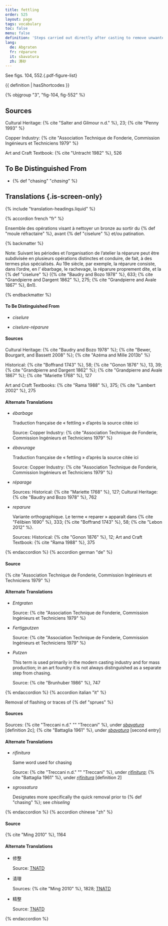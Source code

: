 ```yaml
---
title: fettling
order: 525
layout: page
tags: vocabulary
toc: false
menu: false
definition: 'Steps carried out directly after casting to remove unwanted features, including oxidized metal, {% def "sprues" %}, {% def "core pins" %}, {% def "flashing" %}, etc. Fettling may entail the use of power tools and/or hand tools such as saws, chisels, hammers, coarse files, and abrasives.'
lang:
  de: Abgraten
  fr: réparure
  it: sbavatura
  zh: 清砂
---
```


See figs. 104, 552.{.pdf-figure-list}

{{ definition | hasShortcodes }}

{% objgroup "3", "fig-104, fig-552" %}

## Sources

Cultural Heritage: {% cite "Salter and Gilmour n.d." %}, 23; {% cite "Penny 1993" %}

Copper Industry: {% cite "Association Technique de Fonderie, Commission Ingénieurs et Techniciens 1979" %}

Art and Craft Textbook: {% cite "Untracht 1982" %}, 526

## To Be Distinguished From

- {% def "chasing" "*chasing*" %}

## Translations {.is-screen-only}

<div class="accordion">
{% include "translation-headings.liquid" %}

{% accordion french "fr" %}

Ensemble des opérations visant à nettoyer un bronze au sortir du {% def "moule réfractaire" %}, avant {% def "ciselure" %} et/ou patination.

{% backmatter %}

Note: Suivant les périodes et l’organisation de l’atelier la réparure peut être subdivisée en plusieurs opérations distinctes et conduire, de fait, à des termes plus spécialisés. Au 19e siècle, par exemple, la réparure consiste, dans l’ordre, en l’ ébarbage, le rachevage, la réparure proprement dite, et la {% def "ciselure" %} ({% cite "Baudry and Bozo 1978" %}, 633; {% cite "Grandpierre and Dargent 1862" %}, 275; {% cite "Grandpierre and Avale 1867" %}, 8n1).

{% endbackmatter %}

#### To Be Distinguished From

- *ciselure*

- *ciselure-réparure*

#### Sources

Cultural Heritage: {% cite "Baudry and Bozo 1978" %}; {% cite "Bewer, Bourgarit, and Bassett 2008" %}; {% cite "Azéma and Mille 2013b" %}

Historical: {% cite "Boffrand 1743" %}, 58; {% cite "Gonon 1876" %}, 13, 39; {% cite "Grandpierre and Dargent 1862" %}; {% cite "Grandpierre and Avale 1867" %}; {% cite "Mariette 1768" %}, 127

Art and Craft Textbooks: {% cite "Rama 1988" %}, 375; {% cite "Lambert 2002" %}, 275

#### Alternate Translations

- *ébarbage*

    Traduction française de « fettling » d’après la source citée ici

    Source: Copper Industry: {% cite "Association Technique de Fonderie, Commission Ingénieurs et Techniciens 1979" %}

- *ébavurage*

    Traduction française de « fettling » d’après la source citée ici

    Source: Copper Industry: {% cite "Association Technique de Fonderie, Commission Ingénieurs et Techniciens 1979" %}

- *réparage*

    Sources: Historical: {% cite "Mariette 1768" %}, 127; Cultural Heritage: {% cite "Baudry and Bozo 1978" %}, 762

- *reparure*

    Variante orthographique. Le terme « reparer » apparaît dans {% cite "Félibien 1690" %}, 333; {% cite "Boffrand 1743" %}, 58; {% cite "Lebon 2012" %}.

    Sources: Historical: {% cite "Gonon 1876" %}, 12; Art and Craft Textbook: {% cite "Rama 1988" %}, 375

{% endaccordion %}
{% accordion german "de" %}

#### Source

{% cite "Association Technique de Fonderie, Commission Ingénieurs et Techniciens 1979" %}

#### Alternate Translations

- *Entgraten*

    Source: {% cite "Association Technique de Fonderie, Commission Ingénieurs et Techniciens 1979" %}

- *Fertigputzen*

    Source: {% cite "Association Technique de Fonderie, Commission Ingénieurs et Techniciens 1979" %}

- *Putzen*

    This term is used primarily in the modern casting industry and for mass production; in an art foundry it is not always distinguished as a separate step from chasing.

    Source: {% cite "Brunhuber 1986" %}, 747

{% endaccordion %}
{% accordion italian "it" %}

Removal of flashing or traces of {% def "sprues" %}

#### Sources

Sources: {% cite "Treccani n.d." "" "Treccani" %}, under [*sbavatura*](http://www.treccani.it/vocabolario/sbavatura1/) [definition 2c]; {% cite "Battaglia 1961" %}, under [*sbavatura*](http://www.gdli.it/pdf_viewer/Scripts/pdf.js/web/viewer.asp?file=/PDF/GDLI17/GDLI_17_ocr_671.pdf&parola=sbavatura) [second entry]

#### Alternate Translations

- *rifinitura*

    Same word used for chasing

    Source: {% cite "Treccani n.d." "" "Treccani" %}, under [*rifinitura*](https://www.treccani.it/enciclopedia/fusione_%28Enciclopedia-Italiana%29/); {% cite "Battaglia 1961" %}, under [*rifinitura*](http://www.gdli.it/pdf_viewer/Scripts/pdf.js/web/viewer.asp?file=/PDF/GDLI16/GDLI_16_ocr_264.pdf&parola=rifinitura) [definition 2]

- *sgrossatura*

    Designates more specifically the quick removal prior to {% def "chasing" %}; see *chiseling*

{% endaccordion %}
{% accordion chinese "zh" %}

#### Source

{% cite "Ming 2010" %}, 1164

#### Alternate Translations

- <span lang="zh">修整</span>

    Source: [TNATD](https://terms.naer.edu.tw/detail/634620/?index=3)

- <span lang="zh">清理</span>

    Sources: {% cite "Ming 2010" %}, 1828; [TNATD](https://terms.naer.edu.tw/detail/627107/?index=2)

- <span lang="zh">精整</span>

    Source: [TNATD](https://terms.naer.edu.tw/detail/14194174/?index=5)

{% endaccordion %}

</div>
